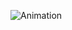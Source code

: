 ![Animation](https://github.com/IRMuhammadjon/CanculaTOR/assets/102463648/9059b6a3-aa1c-4d82-b199-5a1216f52ea5)
  
